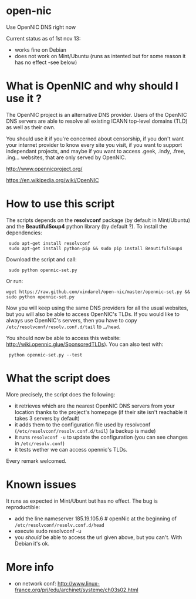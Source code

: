 open-nic
========

Use OpenNIC DNS right now

Current status as of 1st nov 13:
- works fine on Debian
- does not work on Mint/Ubuntu (runs as intented but for some reason it has no effect -see below)

What is OpenNIC and why should I use it ?
=================

The OpenNIC project is an alternative DNS provider. Users of the
OpenNIC DNS servers are able to resolve all existing ICANN top-level
domains (TLD) as well as their own.

You should use it if you're concerned about censorship, if you don't
want your internet provider to know every site you visit, if you want
to support independant projects, and maybe if you want to access
.geek, .indy, .free, .ing… websites, that are only served by OpenNIC.

http://www.opennicproject.org/

https://en.wikipedia.org/wiki/OpenNIC


How to use this script
======================

The scripts depends on the **resolvconf** package (by default in
Mint/Ubuntu) and the **BeautifulSoup4** python library (by default ?).
To install the dependencies:

     sudo apt-get install resolvconf
     sudo apt-get install python-pip && sudo pip install BeautifulSoup4

Download the script and call:

     sudo python opennic-set.py

Or run:

    wget https://raw.github.com/vindarel/open-nic/master/opennic-set.py && sudo python opennic-set.py

Now you will keep using the same DNS providers for all the usual
websites, but you will also be able to access OpenNIC's TLDs. If you
would like to always use OpenNIC's servers, then you have to copy
`/etc/resolvconf/resolv.conf.d/tail` to `…/head`.

You should now be able to access this website:
http://wiki.opennic.glue/SponsoredTLDs). You can also test with:

     python opennic-set.py --test

What the script does
===========

More precisely, the script does the following:
- it retrieves which are the nearest OpenNIC DNS servers from your
  location thanks to the project's homepage (if their site isn't
  reachable it takes 3 servers by default)
- it adds them to the configuration file used by resolvconf (`/etc/resolvconf/resolv.conf.d/tail`) (a backup is made)
- it runs `resolvconf -u` to update the configuration (you can see changes in `/etc/resolv.conf`)
- it tests wether we can access opennic's TLDs.

Every remark welcomed.

Known issues
============

It runs as expected in Mint/Ubunt but has no effect. The bug is reproductible:
- add the line
nameserver 185.19.105.6 # openNic
at the beginning of `/etc/resolvconf/resolv.conf.d/head`
- execute sudo resolvconf -u
- you *should* be able to access the url given above, but you can't. With Debian it's ok.

More info
=========
- on network conf: http://www.linux-france.org/prj/edu/archinet/systeme/ch03s02.html
